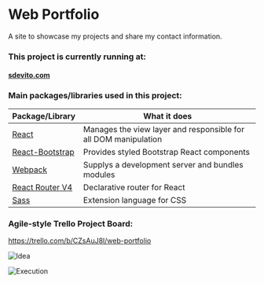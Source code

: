 # Web Portfolio

A site to showcase my projects and share my contact information.

### This project is currently running at:
#### [sdevito.com]


### Main packages/libraries used in this project:

 Package/Library | What it does
------------ | -------------
[React](https://facebook.github.io/react/) | Manages the view layer and responsible for all DOM manipulation
[React-Bootstrap](https://react-bootstrap.github.io/)  | Provides styled Bootstrap React components
[Webpack](https://webpack.github.io/)  | Supplys a development server and bundles modules
[React Router V4](https://reacttraining.com/react-router/) | Declarative router for React
[Sass](https://sass-lang.com/) | Extension language for CSS



### Agile-style Trello Project Board:
https://trello.com/b/CZsAuJ8l/web-portfolio

![Idea](https://s3.amazonaws.com/sdevito-web-portfolio/20170829_181026-1.jpg "Before")

![Execution](https://s3.amazonaws.com/sdevito-web-portfolio/webReadme1 "After")



   [sdevito.com]: <http://sdevito.com>